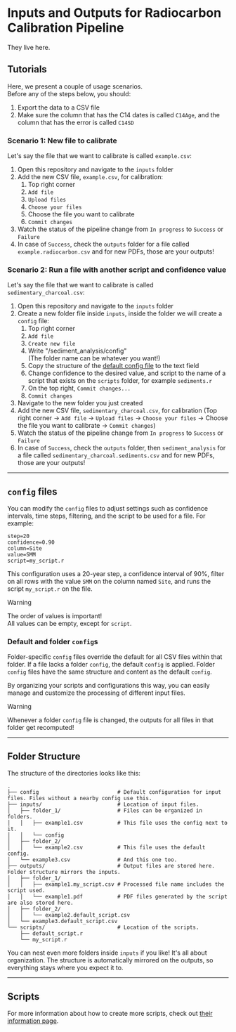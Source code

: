 # Inputs and Outputs for Radiocarbon Calibration Pipeline

They live here.

## Tutorials
Here, we present a couple of usage scenarios.  
Before any of the steps below, you should:
1. Export the data to a CSV file
2. Make sure the column that has the C14 dates is called `C14Age`, and the column that has the error is called `C14SD`

### Scenario 1: New file to calibrate 
Let's say the file that we want to calibrate is called `example.csv`:

1. Open this repository and navigate to the `inputs` folder
2. Add the new CSV file, `example.csv`, for calibration:
   1. Top right corner
   2. `Add file`
   3. `Upload files`
   4. `Choose your files`
   5. Choose the file you want to calibrate
   6. `Commit changes`
3. Watch the status of the pipeline change from `In progress` to `Success` or `Failure`
4. In case of `Success`, check the `outputs` folder for a file called `example.radiocarbon.csv` and for new PDFs, those are your outputs! 

### Scenario 2: Run a file with another script and confidence value 
Let's say the file that we want to calibrate is called `sedimentary_charcoal.csv`:

1. Open this repository and navigate to the `inputs` folder
2. Create a new folder file inside `inputs`, inside the folder we will create a `config` file:
    1. Top right corner
    2. `Add file`
    3. `Create new file`
    4. Write "/sediment_analysis/config"  
       (The folder name can be whatever you want!)
    5. Copy the structure of the [default config file](./config) to the text field
    6. Change confidence to the desired value, and script to the name of a script that exists on the `scripts` folder, for example `sediments.r`
    7. On the top right, `Commit changes...`
    8. `Commit changes`  
3. Navigate to the new folder you just created
4. Add the new CSV file, `sedimentary_charcoal.csv`, for calibration (Top right corner -> `Add file` -> `Upload files` -> `Choose your files` -> Choose the file you want to calibrate -> `Commit changes`)
5. Watch the status of the pipeline change from `In progress` to `Success` or `Failure`
6. In case of `Success`, check the `outputs` folder, then `sediment_analysis` for a file called `sedimentary_charcoal.sediments.csv` and for new PDFs, those are your outputs!

---

## `config` files
You can modify the `config` files to adjust settings such as confidence intervals, time steps, filtering, and the script to be used for a file.
For example:
```file
step=20
confidence=0.90
column=Site
value=SMM
script=my_script.r
```
This configuration uses a 20-year step, a confidence interval of 90%, filter on all rows with the value `SMM` on the column named `Site`, and runs the script `my_script.r` on the file.

> [!WARNING]
> The order of values is important!  
> All values can be empty, except for `script`.

### Default and folder `config`s
Folder-specific `config` files override the default for all CSV files within that folder. If a file lacks a folder `config`, the default `config` is applied. Folder `config` files have the same structure and content as the default `config`.

By organizing your scripts and configurations this way, you can easily manage and customize the processing of different input files.

> [!WARNING]
> Whenever a folder `config` file is changed, the outputs for all files in that folder get recomputed!

---

## Folder Structure
The structure of the directories looks like this:
```
.
├── config                         # Default configuration for input files. Files without a nearby config use this.
├── inputs/                        # Location of input files.
│   ├── folder_1/                  # Files can be organized in folders.
│   │   ├── example1.csv           # This file uses the config next to it.
│   │   └── config
│   ├── folder_2/
│   │   └── example2.csv           # This file uses the default config.
│   └── example3.csv               # And this one too.
├── outputs/                       # Output files are stored here. Folder structure mirrors the inputs.
│   ├── folder_1/
│   │   ├── example1.my_script.csv # Processed file name includes the script used.
│   │   └── example1.pdf           # PDF files generated by the script are also stored here.
│   ├── folder_2/
│   │   └── example2.default_script.csv
│   └── example3.default_script.csv
└── scripts/                       # Location of the scripts.
    ├── default_script.r
    └── my_script.r
```
You can nest even more folders inside `inputs` if you like! It's all about organization. The structure is automatically mirrored on the outputs, so everything stays where you expect it to.

---

## Scripts 
For more information about how to create more scripts, check out [their information page](./scripts/README.md).
